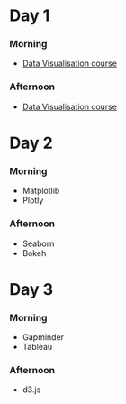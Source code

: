 # Day 1
### Morning 
* [Data Visualisation course](https://sylacefr.sharepoint.com/:p:/r/sites/KPLR/_layouts/15/Doc.aspx?sourcedoc=%7BA7B2E426-46EC-4AD4-A8B7-D81306919C62%7D&file=DATAVIZ%20-%20Introduction%20-%20Mehdi%20LAMRANI.pptx&action=edit&mobileredirect=true)
### Afternoon 
* [Data Visualisation course](https://sylacefr.sharepoint.com/:p:/r/sites/KPLR/_layouts/15/Doc.aspx?sourcedoc=%7BA7B2E426-46EC-4AD4-A8B7-D81306919C62%7D&file=DATAVIZ%20-%20Introduction%20-%20Mehdi%20LAMRANI.pptx&action=edit&mobileredirect=true)
# Day 2
### Morning 
* Matplotlib 
* Plotly 
### Afternoon
* Seaborn
* Bokeh
# Day 3 
### Morning 
* Gapminder
* Tableau 
### Afternoon
* d3.js 
